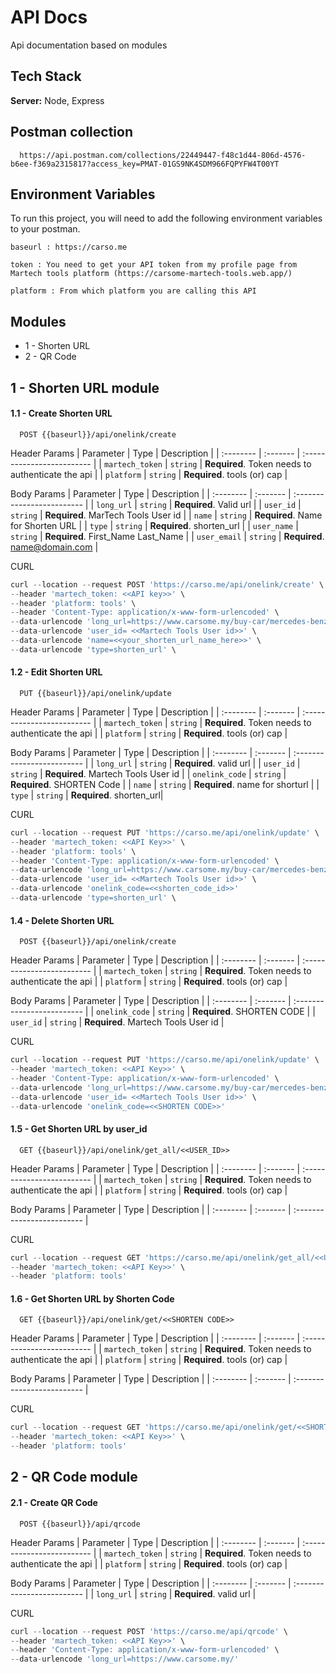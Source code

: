 # API Docs

Api documentation based on modules





## Tech Stack

**Server:** Node, Express

## Postman collection 

```http
  https://api.postman.com/collections/22449447-f48c1d44-806d-4576-b6ee-f369a2315817?access_key=PMAT-01GS9NK4SDM966FQPYFW4T00YT
```

## Environment Variables

To run this project, you will need to add the following environment variables to your postman.

`baseurl : https://carso.me`

`token : You need to get your API token from my profile page from Martech tools platform (https://carsome-martech-tools.web.app/)`

`platform : From which platform you are calling this API`


## Modules

- 1 - Shorten URL
- 2 - QR Code



## 1 - Shorten URL module

#### 1.1 - Create Shorten URL

```http
  POST {{baseurl}}/api/onelink/create
```
Header Params
| Parameter | Type     | Description                |
| :-------- | :------- | :------------------------- |
| `martech_token` | `string` | **Required**. Token needs to authenticate the api  |
| `platform` | `string` | **Required**. tools (or) cap  |

Body Params
| Parameter | Type     | Description                |
| :-------- | :------- | :------------------------- |
| `long_url` | `string` | **Required**. Valid url |
| `user_id` | `string` | **Required**. MarTech Tools User id |
| `name` | `string` | **Required**. Name for Shorten URL |
| `type` | `string` | **Required**. shorten_url |
| `user_name` | `string` | **Required**. First_Name Last_Name |
| `user_email` | `string` | **Required**. name@domain.com |

CURL 
```javascript
curl --location --request POST 'https://carso.me/api/onelink/create' \
--header 'martech_token: <<API key>>' \
--header 'platform: tools' \
--header 'Content-Type: application/x-www-form-urlencoded' \
--data-urlencode 'long_url=https://www.carsome.my/buy-car/mercedes-benz/e250/2016-mercedes-benz-e250--2.0/czf6000' \
--data-urlencode 'user_id= <<Martech Tools User id>>' \
--data-urlencode 'name=<<your_shorten_url_name_here>>' \
--data-urlencode 'type=shorten_url' \
```

#### 1.2 - Edit Shorten URL

```http
  PUT {{baseurl}}/api/onelink/update
```
Header Params
| Parameter | Type     | Description                |
| :-------- | :------- | :------------------------- |
| `martech_token` | `string` | **Required**. Token needs to authenticate the api  |
| `platform` | `string` | **Required**. tools (or) cap  |

Body Params
| Parameter | Type     | Description                |
| :-------- | :------- | :------------------------- |
| `long_url` | `string` | **Required**. valid url |
| `user_id` | `string` | **Required**. Martech Tools User id |
| `onelink_code` | `string` | **Required**. SHORTEN Code |
| `name` | `string` | **Required**. name for shorturl |
| `type` | `string` | **Required**. shorten_url|


CURL 
```javascript
curl --location --request PUT 'https://carso.me/api/onelink/update' \
--header 'martech_token: <<API Key>>' \
--header 'platform: tools' \
--header 'Content-Type: application/x-www-form-urlencoded' \
--data-urlencode 'long_url=https://www.carsome.my/buy-car/mercedes-benz/e250/2016-mercedes-benz-e250--2.0/czf6000' \
--data-urlencode 'user_id= <<Martech Tools User id>>' \
--data-urlencode 'onelink_code=<<shorten_code_id>>'
--data-urlencode 'type=shorten_url' \
```

#### 1.4 - Delete Shorten URL

```http
  POST {{baseurl}}/api/onelink/create
```
Header Params
| Parameter | Type     | Description                |
| :-------- | :------- | :------------------------- |
| `martech_token` | `string` | **Required**. Token needs to authenticate the api  |
| `platform` | `string` | **Required**. tools (or) cap  |

Body Params
| Parameter | Type     | Description                |
| :-------- | :------- | :------------------------- |
| `onelink_code` | `string` | **Required**. SHORTEN CODE |
| `user_id` | `string` | **Required**. Martech Tools User id |


CURL 
```javascript
curl --location --request PUT 'https://carso.me/api/onelink/update' \
--header 'martech_token: <<API Key>>' \
--header 'Content-Type: application/x-www-form-urlencoded' \
--data-urlencode 'long_url=https://www.carsome.my/buy-car/mercedes-benz/e250/2016-mercedes-benz-e250--2.0/czf6000' \
--data-urlencode 'user_id= <<Martech Tools User id>>' \
--data-urlencode 'onelink_code=<<SHORTEN CODE>>'
```

#### 1.5 - Get Shorten URL by user_id

```http
  GET {{baseurl}}/api/onelink/get_all/<<USER_ID>>
```
Header Params
| Parameter | Type     | Description                |
| :-------- | :------- | :------------------------- |
| `martech_token` | `string` | **Required**. Token needs to authenticate the api  |
| `platform` | `string` | **Required**. tools (or) cap  |

Body Params
| Parameter | Type     | Description                |
| :-------- | :------- | :------------------------- |

CURL 
```javascript
curl --location --request GET 'https://carso.me/api/onelink/get_all/<<USER_ID>>' \
--header 'martech_token: <<API Key>>' \
--header 'platform: tools'
```

#### 1.6 - Get Shorten URL by Shorten Code

```http
  GET {{baseurl}}/api/onelink/get/<<SHORTEN CODE>>
```
Header Params
| Parameter | Type     | Description                |
| :-------- | :------- | :------------------------- |
| `martech_token` | `string` | **Required**. Token needs to authenticate the api  |
| `platform` | `string` | **Required**. tools (or) cap  |

Body Params
| Parameter | Type     | Description                |
| :-------- | :------- | :------------------------- |

CURL 
```javascript
curl --location --request GET 'https://carso.me/api/onelink/get/<<SHORTEN CODE>>' \
--header 'martech_token: <<API Key>>' \
--header 'platform: tools'
```



## 2 - QR Code module

#### 2.1 - Create QR Code

```http
  POST {{baseurl}}/api/qrcode
```
Header Params
| Parameter | Type     | Description                |
| :-------- | :------- | :------------------------- |
| `martech_token` | `string` | **Required**. Token needs to authenticate the api  |
| `platform` | `string` | **Required**. tools (or) cap  |

Body Params
| Parameter | Type     | Description                |
| :-------- | :------- | :------------------------- |
| `long_url` | `string` | **Required**. valid url |


CURL 
```javascript
curl --location --request POST 'https://carso.me/api/qrcode' \
--header 'martech_token: <<API Key>>' \
--header 'Content-Type: application/x-www-form-urlencoded' \
--data-urlencode 'long_url=https://www.carsome.my/'
```
